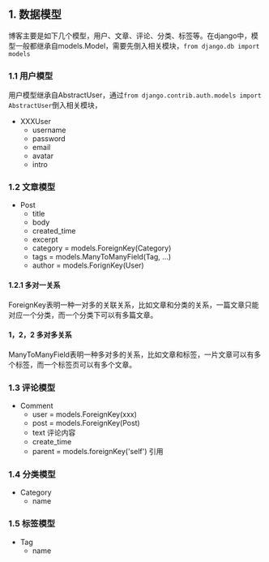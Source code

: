## 1. 数据模型

博客主要是如下几个模型，用户、文章、评论、分类、标签等。在django中，模型一般都继承自models.Model，需要先倒入相关模块，`from django.db import models`

### 1.1 用户模型
用户模型继承自AbstractUser，通过`from django.contrib.auth.models import AbstractUser`倒入相关模块，

- XXXUser
	- username
	- password
	- email
	- avatar
	- intro

### 1.2 文章模型
- Post
	- title
	- body
	- created_time
	- excerpt
	- category = models.ForeignKey(Category)
	- tags = models.ManyToManyField(Tag, ...)
	- author = models.ForignKey(User)

#### 1.2.1 多对一关系

ForeignKey表明一种一对多的关联关系，比如文章和分类的关系，一篇文章只能对应一个分类，而一个分类下可以有多篇文章。

#### 1，2，2 多对多关系

ManyToManyField表明一种多对多的关系，比如文章和标签，一片文章可以有多个标签，而一个标签页可以有多个文章。


### 1.3 评论模型

- Comment
	- user = models.ForeignKey(xxx)
	- post = models.ForeignKey(Post)
	- text 评论内容
	- create_time
	- parent = models.foreignKey('self') 引用

### 1.4 分类模型
- Category
	- name

### 1.5 标签模型
- Tag
	- name
